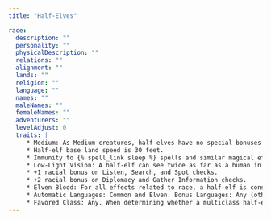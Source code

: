 ```yaml
---
title: "Half-Elves"

race:
  description: ""
  personality: ""
  physicalDescription: ""
  relations: ""
  alignment: ""
  lands: ""
  religion: ""
  language: ""
  names: ""
  maleNames: ""
  femaleNames: ""
  adventurers: ""
  levelAdjust: 0
  traits: |
     * Medium: As Medium creatures, half-elves have no special bonuses or penalties due to their size.
     * Half-elf base land speed is 30 feet.
     * Immunity to {% spell_link sleep %} spells and similar magical effects, and a +2 racial bonus on saving throws against enchantment spells or effects.
     * Low-Light Vision: A half-elf can see twice as far as a human in starlight, moonlight, torchlight, and similar conditions of poor illumination. She retains the ability to distinguish color and detail under these conditions.
     * +1 racial bonus on Listen, Search, and Spot checks.
     * +2 racial bonus on Diplomacy and Gather Information checks.
     * Elven Blood: For all effects related to race, a half-elf is considered an elf.
     * Automatic Languages: Common and Elven. Bonus Languages: Any (other than secret languages, such as Druidic).
     * Favored Class: Any. When determining whether a multiclass half-elf takes an experience point penalty, her highest-level class does not count.
---
```

